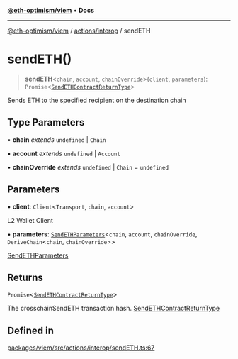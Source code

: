 [**@eth-optimism/viem**](../../../README.md) • **Docs**

***

[@eth-optimism/viem](../../../README.md) / [actions/interop](../README.md) / sendETH

# sendETH()

> **sendETH**\<`chain`, `account`, `chainOverride`\>(`client`, `parameters`): `Promise`\<[`SendETHContractReturnType`](../type-aliases/SendETHContractReturnType.md)\>

Sends ETH to the specified recipient on the destination chain

## Type Parameters

• **chain** *extends* `undefined` \| `Chain`

• **account** *extends* `undefined` \| `Account`

• **chainOverride** *extends* `undefined` \| `Chain` = `undefined`

## Parameters

• **client**: `Client`\<`Transport`, `chain`, `account`\>

L2 Wallet Client

• **parameters**: [`SendETHParameters`](../type-aliases/SendETHParameters.md)\<`chain`, `account`, `chainOverride`, `DeriveChain`\<`chain`, `chainOverride`\>\>

[SendETHParameters](../type-aliases/SendETHParameters.md)

## Returns

`Promise`\<[`SendETHContractReturnType`](../type-aliases/SendETHContractReturnType.md)\>

The crosschainSendETH transaction hash. [SendETHContractReturnType](../type-aliases/SendETHContractReturnType.md)

## Defined in

[packages/viem/src/actions/interop/sendETH.ts:67](https://github.com/ethereum-optimism/ecosystem/blob/a99a99e6e8edfe86cc9b244149f498f9122cc99b/packages/viem/src/actions/interop/sendETH.ts#L67)

